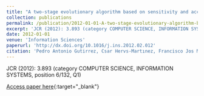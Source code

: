 ```yaml
---
title: "A two-stage evolutionary algorithm based on sensitivity and accuracy for multi-class problems"
collection: publications
permalink: /publication/2012-01-01-A-two-stage-evolutionary-algorithm-based-on-sensitivity-and-accuracy-for-multi-class-problems
excerpt: 'JCR (2012): 3.893 (category COMPUTER SCIENCE, INFORMATION SYSTEMS, position 6/132, Q1)'
date: 2012-01-01
venue: 'Information Sciences'
paperurl: 'http://dx.doi.org/10.1016/j.ins.2012.02.012'
citation: 'Pedro Antonio Gutirrez, Csar Hervs-Martınez, Francisco Jos Martınez-Estudillo, Mariano Carbonero-Ruz, &quot;A two-stage evolutionary algorithm based on sensitivity and accuracy for multi-class problems.&quot; Information Sciences, Vol. 197, 2012, pp.20-37.'
---
```

JCR (2012): 3.893 (category COMPUTER SCIENCE, INFORMATION SYSTEMS, position 6/132, Q1)

[Access paper here](http://dx.doi.org/10.1016/j.ins.2012.02.012){:target="_blank"}
